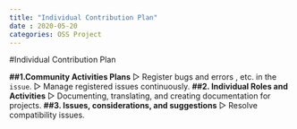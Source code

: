 ```yaml
---
title: "Individual Contribution Plan"
date : 2020-05-20
categories: OSS Project
---
```

#Individual Contribution Plan

<b>##1.Community Activities Plans</b>
▷ Register bugs and errors , etc. in the `issue`.
▷ Manage registered issues continuously.
<b>##2. Individual Roles and Activities</b>
▷ Documenting, translating, and creating documentation for projects.
<b>##3. Issues, considerations, and suggestions</b>
▷ Resolve compatibility issues.
